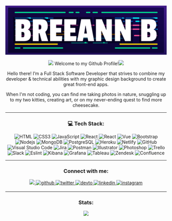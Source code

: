 <!-- <!--
**breeannb/breeannb** is a ✨ _special_ ✨ repository because its `README.md` (this file) appears on your GitHub profile. -->

![Mountain](breeann.jpg)

<div align="center">
    <p>
        <img src="https://emojis.slackmojis.com/emojis/images/1563480763/5999/meow_party.gif?1563480763" width="20"/> Welcome to my Github Profile!<img src="https://emojis.slackmojis.com/emojis/images/1531849353/4244/blob-octopus.gif?1531849353" width="30"> 
    </p>
</div>

<div align="center">
    <p>Hello there! I’m a Full Stack Software Developer that strives to combine my developer & technical abilities with my graphic design background to create great front-end apps.</p>  
    <p> When I'm not coding, you can find me taking photos in nature, snuggling up to my two kitties, creating art, or on my never-ending quest to find more cheesecake. </p>
</div>

------------
<div align="center">
<h3>💻 Tech Stack:</h3>

![HTML](https://img.shields.io/badge/-HTML5-FF0202?style=flat-square&logo=HTML5&logoColor=white)
![CSS3](https://img.shields.io/badge/-CSS3-FF0202?style=flat-square&logo=css3&logoColor=white)
![JavaScript](https://img.shields.io/badge/-JavaScript-FF3402?style=flat-square&logo=javascript&logoColor=white)
![React](https://img.shields.io/badge/-React-FF3402?style=flat-square&logo=react&logoColor=white)
![React](https://img.shields.io/badge/-Redux-FF5E02?style=flat-square&logo=redux&logoColor=white)
![Vue](https://img.shields.io/badge/-Vue-FF7102?style=flat-square&logo=vue.js&logoColor=white)
![Bootstrap](https://img.shields.io/badge/-Bootstrap-FFC202?style=flat-square&logo=bootstrap&logoColor=white)
![Nodejs](https://img.shields.io/badge/-Nodejs-FFA302?style=flat-square&logo=Node.js&logoColor=white)
![MongoDB](https://img.shields.io/badge/-MongoDB-FFDD02?style=flat-square&logo=mongodb&logoColor=white)
![PostgreSQL](https://img.shields.io/badge/-PostgreSQL-FFF002?style=flat-square&logo=postgresql&logoColor=white)
![Heroku](https://img.shields.io/badge/-Heroku-E0FF02?style=flat-square&logo=heroku&logoColor=white)
![Netlify](https://img.shields.io/badge/-Netlify-C2FF02?style=flat-square&logo=netlify&logoColor=white)
![GitHub](https://img.shields.io/badge/-GitHub-1CD609?style=flat-square&logo=github&logoColor=white)
![Visual Studio Code](https://img.shields.io/badge/-Visual%20Studio%20Code-41CD21?style=flat-square&logo=Visual%20Studio%20Code&logoColor=white)
![Jira](https://img.shields.io/badge/-Jira-21D692?style=flat-square&logo=jira&logoColor=white)
![Postman](https://img.shields.io/badge/-Postman-1FC486?style=flat-square&logo=postman&logoColor=white)
![Illustrator](https://img.shields.io/badge/-Illustrator-02D9FF?style=flat-square&logo=adobe-illustrator&logoColor=white)
![Photoshop](https://img.shields.io/badge/-Photoshop-0253FF?style=flat-square&logo=adobe-photoshop&logoColor=white)
![Trello](https://img.shields.io/badge/-Trello-0206FF?style=flat-square&logo=Trello&logoColor=white)
![Slack](https://img.shields.io/badge/-Slack-3402FF?style=flat-square&logo=Slack&logoColor=white)
![Eslint](https://img.shields.io/badge/-ESLint-5302FF?style=flat-square&logo=ESLint&logoColor=white)
![Kibana](https://img.shields.io/badge/-Kibana-8C02FF?style=flat-square&logo=kibana&logoColor=white)
![Grafana](https://img.shields.io/badge/-Grafana-A702FF?style=flat-square&logo=grafana&logoColor=white)
![Tableau](https://img.shields.io/badge/-Tableau-DD02FF?style=flat-square&logo=tableau&logoColor=white)
![Zendesk](https://img.shields.io/badge/-Zendesk-FF02FB?style=flat-square&logo=zendesk&logoColor=white)
![Confluence](https://img.shields.io/badge/-Confluence-FF0288?style=flat-square&logo=confluence&logoColor=white)

</div>

------------

<div align="center">
<h3>Connect with me:</h3>
    <a href="mailto:bolinskybm10@gmail.com?subject=[GitHub]%20🔥%20Profile%20Contact&body=Dear%20Breeann,">
        <img src="https://img.shields.io/badge/e‑mail-D14836.svg?style=for-the-badge&logo=GMail&logoColor=white"/>
    </a>
    <a href="https://github.com/breeannb" target="_blank">
        <img src=https://img.shields.io/badge/github-%2324292e.svg?&style=for-the-badge&logo=github&logoColor=white alt=github style="margin-bottom: 5px;" />
    </a>
    <a href="https://twitter.com/breeann_bee" target="_blank">
        <img src=https://img.shields.io/badge/twitter-%2300acee.svg?&style=for-the-badge&logo=twitter&logoColor=white alt=twitter style="margin-bottom: 5px;" />
    </a>
    <a href="https://dev.to/breeann_bee" target="_blank">
        <img src=https://img.shields.io/badge/dev.to-%2308090A.svg?&style=for-the-badge&logo=dev.to&logoColor=white alt=devto style="margin-bottom: 5px;" />
    </a>
    <a href="https://www.linkedin.com/in/breeannbolinsky/" target="_blank">
        <img src=https://img.shields.io/badge/linkedin-%231E77B5.svg?&style=for-the-badge&logo=linkedin&logoColor=white alt=linkedin style="margin-bottom: 5px;" />
    </a>
    <a href="https://www.instagram.com/breeann_bolinsky/" target="_blank">
        <img src=https://img.shields.io/badge/instagram-%23000000.svg?&style=for-the-badge&logo=instagram&logoColor=white alt=instagram style="margin-bottom: 5px;" />
    </a>  
</div>
</p>

------------

<div align="center">
<h3>Stats:</h3>
    <a href="https://www.youtube.com/watch?v=RySHDUU2juM&list=RDRySHDUU2juM&start_radio=1">
        <img align="" height="137px" src="https://github-readme-stats.vercel.app/api/top-langs/?username=breeannb&hide_title=true&hide_border=true&layout=compact&bg_color=0,73FA79,73FDFF,D783FF&theme=graywhite" />
    </a>
</div>
